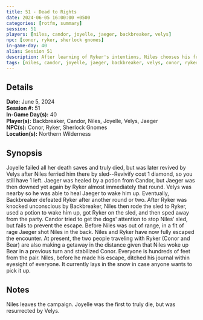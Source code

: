 ```yaml
---
title: 51 - Dead to Rights
date: 2024-06-05 16:00:00 +0500
categories: [rotfm, summary]
session: 51
players: [niles, candor, joyelle, jaeger, backbreaker, velys]
npc: [conor, ryker, sherlock gnomes]
in-game-day: 40
alias: Session 51
description: After learning of Ryker's intentions, Niles chooses his friend over his allies.
tags: [niles, candor, joyelle, jaeger, backbreaker, velys, conor, ryker, sherlock gnomes]
---
```


## Details

**Date:** June 5, 2024 <br>
**Session #:** 51 <br>
**In-Game Day(s):** 40 <br>
**Player(s):** Backbreaker, Candor, Niles, Joyelle, Velys, Jaeger <br>
**NPC(s):** Conor, Ryker, Sherlock Gnomes <br>
**Location(s):** Northern Wilderness

## Synopsis
Joyelle failed all her death saves and truly died, but was later revived by Velys after Niles ferried him there by sled--Revivify cost 1 diamond, so you still have 1 left. Jaeger was healed by a potion from Candor, but Jaeger was then downed yet again by Ryker almost immediately that round. Velys was nearby so he was able to heal Jaeger to wake him up. Eventually, Backbreaker defeated Ryker after another round or two. After Ryker was knocked unconscious by Backbreaker, Niles then rode the sled to Ryker, used a potion to wake him up, got Ryker on the sled, and then sped away from the party. Candor tried to get the dogs' attention to stop Niles’ sled, but fails to prevent the escape. Before Niles was out of range, in a fit of rage Jaeger shot Niles in the back. Niles and Ryker have now fully escaped the encounter. At present, the two people traveling with Ryker (Conor and Bear) are also making a getaway in the distance given that Niles woke up Bear in a previous turn and stabilized Conor. Everyone is hundreds of feet from the pair. Niles, before he made his escape, ditched his journal within eyesight of everyone. It currently lays in the snow in case anyone wants to pick it up.

## Notes
Niles leaves the campaign.
Joyelle was the first to truly die, but was resurrected by Velys.